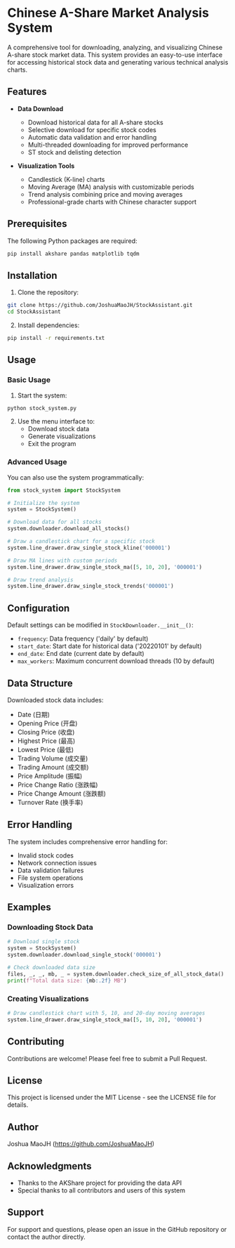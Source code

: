 # Chinese A-Share Market Analysis System

A comprehensive tool for downloading, analyzing, and visualizing Chinese A-share stock market data. This system provides an easy-to-use interface for accessing historical stock data and generating various technical analysis charts.

## Features

- **Data Download**
  - Download historical data for all A-share stocks
  - Selective download for specific stock codes
  - Automatic data validation and error handling
  - Multi-threaded downloading for improved performance
  - ST stock and delisting detection

- **Visualization Tools**
  - Candlestick (K-line) charts
  - Moving Average (MA) analysis with customizable periods
  - Trend analysis combining price and moving averages
  - Professional-grade charts with Chinese character support

## Prerequisites

The following Python packages are required:

```bash
pip install akshare pandas matplotlib tqdm
```

## Installation

1. Clone the repository:
```bash
git clone https://github.com/JoshuaMaoJH/StockAssistant.git
cd StockAssistant
```

2. Install dependencies:
```bash
pip install -r requirements.txt
```

## Usage

### Basic Usage

1. Start the system:
```bash
python stock_system.py
```

2. Use the menu interface to:
   - Download stock data
   - Generate visualizations
   - Exit the program

### Advanced Usage

You can also use the system programmatically:

```python
from stock_system import StockSystem

# Initialize the system
system = StockSystem()

# Download data for all stocks
system.downloader.download_all_stocks()

# Draw a candlestick chart for a specific stock
system.line_drawer.draw_single_stock_kline('000001')

# Draw MA lines with custom periods
system.line_drawer.draw_single_stock_ma([5, 10, 20], '000001')

# Draw trend analysis
system.line_drawer.draw_single_stock_trends('000001')
```

## Configuration

Default settings can be modified in `StockDownloader.__init__()`:

- `frequency`: Data frequency ('daily' by default)
- `start_date`: Start date for historical data ('20220101' by default)
- `end_date`: End date (current date by default)
- `max_workers`: Maximum concurrent download threads (10 by default)

## Data Structure

Downloaded stock data includes:
- Date (日期)
- Opening Price (开盘)
- Closing Price (收盘)
- Highest Price (最高)
- Lowest Price (最低)
- Trading Volume (成交量)
- Trading Amount (成交额)
- Price Amplitude (振幅)
- Price Change Ratio (涨跌幅)
- Price Change Amount (涨跌额)
- Turnover Rate (换手率)

## Error Handling

The system includes comprehensive error handling for:
- Invalid stock codes
- Network connection issues
- Data validation failures
- File system operations
- Visualization errors

## Examples

### Downloading Stock Data
```python
# Download single stock
system = StockSystem()
system.downloader.download_single_stock('000001')

# Check downloaded data size
files, _, _, mb, _ = system.downloader.check_size_of_all_stock_data()
print(f"Total data size: {mb:.2f} MB")
```

### Creating Visualizations
```python
# Draw candlestick chart with 5, 10, and 20-day moving averages
system.line_drawer.draw_single_stock_ma([5, 10, 20], '000001')
```

## Contributing

Contributions are welcome! Please feel free to submit a Pull Request.

## License

This project is licensed under the MIT License - see the LICENSE file for details.

## Author

Joshua MaoJH (https://github.com/JoshuaMaoJH)

## Acknowledgments

- Thanks to the AKShare project for providing the data API
- Special thanks to all contributors and users of this system

## Support

For support and questions, please open an issue in the GitHub repository or contact the author directly.
